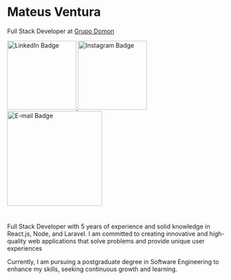 # Mateus Ventura
Full Stack Developer at [Grupo Domon](https://www.grupodomon.com.br)

<div id="badges">
  <a href="https://www.linkedin.com/in/omateusventura">
    <img src="https://i.ibb.co/dJdstwc/github-linkedin.png" width="160" alt="LinkedIn Badge"/>
  </a>
  <a href="https://www.instagram.com/omateusventura/">
    <img src="https://i.ibb.co/RYmxwzV/github-instagram.png" width="160" alt="Instagram Badge"/>
  </a>
  <a href="#">
    <img src="https://i.ibb.co/J7TsC5M/email.png" width="220" alt="E-mail Badge"/>
  </a>
</div>

#

Full Stack Developer with 5 years of experience and solid knowledge in React.js, Node, and Laravel. I am committed to creating innovative and high-quality web applications that solve problems and provide unique user experiences 

Currently, I am pursuing a postgraduate degree in Software Engineering to enhance my skills, seeking continuous growth and learning.

<!--
**omateusventura/omateusventura** is a ✨ _special_ ✨ repository because its `README.md` (this file) appears on your GitHub profile.

Here are some ideas to get you started:

- 🔭 I’m currently working on ...
- 🌱 I’m currently learning ...
- 👯 I’m looking to collaborate on ...
- 🤔 I’m looking for help with ...
- 💬 Ask me about ...
- 📫 How to reach me: ...
- 😄 Pronouns: ...
- ⚡ Fun fact: ...
-->
